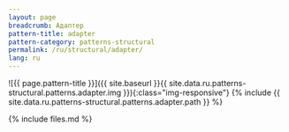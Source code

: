 ```yaml
---
layout: page
breadcrumb: Адаптер
pattern-title: adapter
pattern-category: patterns-structural
permalink: /ru/structural/adapter/
lang: ru
---
```


![{{ page.pattern-title }}]({{ site.baseurl }}{{ site.data.ru.patterns-structural.patterns.adapter.img }}){:class="img-responsive"}
{% include {{ site.data.ru.patterns-structural.patterns.adapter.path }} %}

{% include files.md %}
